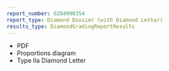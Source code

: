 ```yaml
---
report_number: 6204990354
report_type: Diamond Dossier (with Diamond Letter)
results_type: DiamondGradingReportResults
---
```


* PDF
* Proportions diagram
* Type IIa Diamond Letter 
